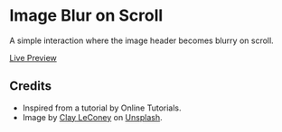 # Image Blur on Scroll
A simple interaction where the image header becomes blurry on scroll.

[Live Preview](https://codepen.io/pleasedonotdisturb/pen/zYpwWwm)

## Credits
- Inspired from a tutorial by Online Tutorials.
- Image by [Clay LeConey](https://unsplash.com/@clayleconey) on [Unsplash](https://unsplash.com/photos/IgGgPUHfduQ).
